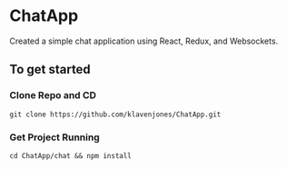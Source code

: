 # ChatApp

Created a simple chat application using React, Redux, and Websockets. 


## To get started

### Clone Repo and CD

`git clone https://github.com/klavenjones/ChatApp.git`

### Get Project Running

`cd ChatApp/chat && npm install`
